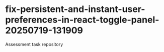 # fix-persistent-and-instant-user-preferences-in-react-toggle-panel-20250719-131909
Assessment task repository
